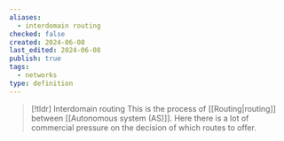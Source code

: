```yaml
---
aliases:
  - interdomain routing
checked: false
created: 2024-06-08
last_edited: 2024-06-08
publish: true
tags:
  - networks
type: definition
---
```

>[!tldr] Interdomain routing
>This is the process of [[Routing|routing]] between [[Autonomous system (AS)]]. Here there is a lot of commercial pressure on the decision of which routes to offer.

